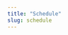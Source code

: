 ```yaml
---
title: "Schedule"
slug: schedule
---
```


<!-- Here's your roadmap for the mini-mester!

Every class session has four important sections. You should read about the details for each using the main menu at the top of this webpage.

- [**Content**](/content/) (<i class="fas fa-book-reader"></i>): This page contains the readings, slides, and recorded lectures for the topic. Read and watch these first each day.
- [**Lesson**](/lesson/) (<i class="fas fa-chalkboard-teacher"></i>): This page contains an interactive lesson that teaches you the principles and code you need to know. Go through these after doing the content.
- [**Example**](/example/) (<i class="fas fa-laptop-code"></i>): This page contains fully annotated R code that you can use as a reference for creating your own visualizations. This is only a reference page—you don't have to necessarily do anything here. Each section also contains videos of me live coding the examples so you can see what it looks like to work with R in real time. This page will be *very* helpful as you work on your assignments.
- [**Assignment**](/assignment/) (<i class="fas fa-pencil-ruler"></i>): This page contains the instructions for either the session exercise (1–3 brief tasks), or for the two mini projects and final project. **Assignments are due by 11:59 PM on the day they're listed.**

:::note
**tl;dr**: You should follow this general process each day:

- Do everything on the content (<i class="fas fa-book-reader"></i>) page
- Work through the lesson (<i class="fas fa-chalkboard-teacher"></i>) page
- Complete the assignment (<i class="fas fa-pencil-ruler"></i>) while referencing the example (<i class="fas fa-laptop-code"></i>)
:::

--- -->

<!-- {{< schedule >}} -->
